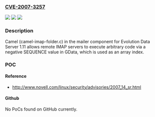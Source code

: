 ### [CVE-2007-3257](https://cve.mitre.org/cgi-bin/cvename.cgi?name=CVE-2007-3257)
![](https://img.shields.io/static/v1?label=Product&message=n%2Fa&color=blue)
![](https://img.shields.io/static/v1?label=Version&message=%3D%20n%2Fa%20&color=brighgreen)
![](https://img.shields.io/static/v1?label=Vulnerability&message=n%2Fa&color=brighgreen)

### Description

Camel (camel-imap-folder.c) in the mailer component for Evolution Data Server 1.11 allows remote IMAP servers to execute arbitrary code via a negative SEQUENCE value in GData, which is used as an array index.

### POC

#### Reference
- http://www.novell.com/linux/security/advisories/2007_14_sr.html

#### Github
No PoCs found on GitHub currently.

